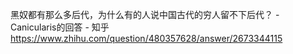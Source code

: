 黑奴都有那么多后代，为什么有的人说中国古代的穷人留不下后代？ - Canicularis的回答 - 知乎
https://www.zhihu.com/question/480357628/answer/2673344115
